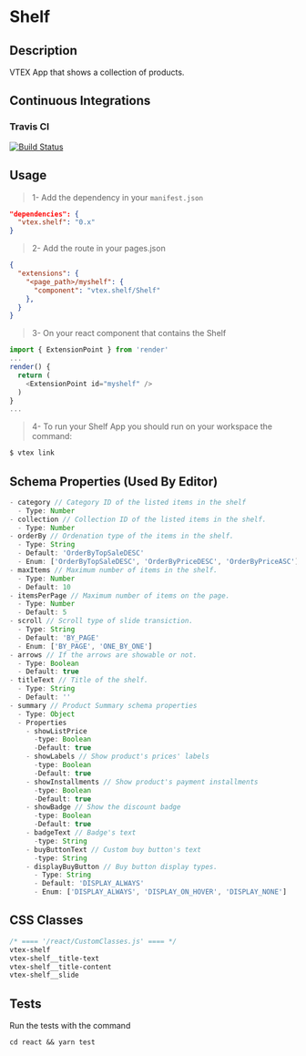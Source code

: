 # Shelf

## Description

VTEX App that shows a collection of products.

## Continuous Integrations

### Travis CI

[![Build Status](https://travis-ci.org/vtex-apps/shelf.svg?branch=master)](https://travis-ci.org/vtex-apps/shelf)

## Usage

> 1- Add the dependency in your `manifest.json`

```json
"dependencies": {
  "vtex.shelf": "0.x"
}
```

> 2- Add the route in your pages.json

```json
{
  "extensions": {
    "<page_path>/myshelf": {
      "component": "vtex.shelf/Shelf"
    },
  }
}
```

> 3- On your react component that contains the Shelf
```javascript 
import { ExtensionPoint } from 'render'
...
render() {
  return (
    <ExtensionPoint id="myshelf" />
  )
}
...
```

> 4- To run your Shelf App you should run on your workspace the command:

```sh
$ vtex link
```


## Schema Properties (Used By Editor)

``` javascript
- category // Category ID of the listed items in the shelf
  - Type: Number
- collection // Collection ID of the listed items in the shelf.
  - Type: Number
- orderBy // Ordenation type of the items in the shelf.
  - Type: String
  - Default: 'OrderByTopSaleDESC'
  - Enum: ['OrderByTopSaleDESC', 'OrderByPriceDESC', 'OrderByPriceASC']
- maxItems // Maximum number of items in the shelf.
  - Type: Number
  - Default: 10
- itemsPerPage // Maximum number of items on the page.
  - Type: Number
  - Default: 5
- scroll // Scroll type of slide transiction.
  - Type: String
  - Default: 'BY_PAGE'
  - Enum: ['BY_PAGE', 'ONE_BY_ONE']
- arrows // If the arrows are showable or not.
  - Type: Boolean
  - Default: true
- titleText // Title of the shelf.
  - Type: String
  - Default: ''
- summary // Product Summary schema properties
  - Type: Object
  - Properties
    - showListPrice
      -type: Boolean
      -Default: true
    - showLabels // Show product's prices' labels
      -type: Boolean
      -Default: true
    - showInstallments // Show product's payment installments
      -type: Boolean
      -Default: true
    - showBadge // Show the discount badge
      -type: Boolean
      -Default: true
    - badgeText // Badge's text
      -type: String
    - buyButtonText // Custom buy button's text
      -type: String
    - displayBuyButton // Buy button display types.
      - Type: String
      - Default: 'DISPLAY_ALWAYS'
      - Enum: ['DISPLAY_ALWAYS', 'DISPLAY_ON_HOVER', 'DISPLAY_NONE']
```

## CSS Classes

```css
/* ==== '/react/CustomClasses.js' ==== */
vtex-shelf
vtex-shelf__title-text
vtex-shelf__title-content
vtex-shelf__slide
```

## Tests

Run the tests with the command
```
cd react && yarn test
```
